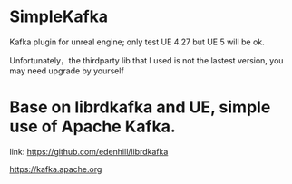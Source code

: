 # SimpleKafka
Kafka plugin for unreal engine; only test UE 4.27 but UE 5 will be ok.

Unfortunately，the thirdparty lib that I used is not the lastest version, you may need upgrade by yourself

# Base on librdkafka and UE, simple use of Apache Kafka.
link:
  https://github.com/edenhill/librdkafka
  
  https://kafka.apache.org
